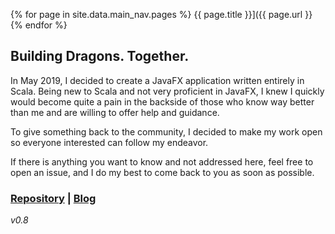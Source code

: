 {% for page in site.data.main_nav.pages %}
      {{ page.title }}]({{ page.url }}
{% endfor %}

## Building Dragons. Together.

In May 2019, I decided to create a JavaFX application written entirely
in Scala. Being new to Scala and not very proficient in JavaFX, I knew
I quickly would become quite a pain in the backside of those who know way
better than me and are willing to offer help and guidance. 

To give something back to the community, I decided to make my work open so
everyone interested can follow my endeavor.

If there is anything you want to know and not addressed here, feel free to
open an issue, and I do my best to come back to you as soon as possible.

### [Repository](https://github.com/buildingdragons/dragon) | [Blog](blog.html)

*v0.8*
